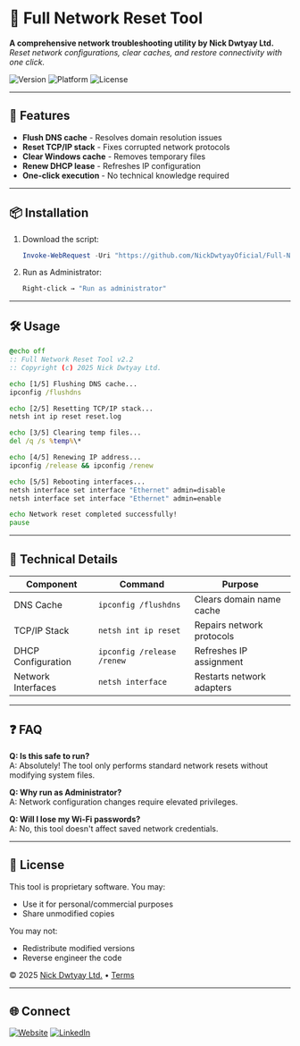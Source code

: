 
# 🔄 Full Network Reset Tool

**A comprehensive network troubleshooting utility by Nick Dwtyay Ltd.**  
*Reset network configurations, clear caches, and restore connectivity with one click.*

![Version](https://img.shields.io/badge/version-2.2-blue) 
![Platform](https://img.shields.io/badge/platform-Windows-lightgrey) 
![License](https://img.shields.io/badge/license-Proprietary-orange)

---

## 🚀 Features

- **Flush DNS cache** - Resolves domain resolution issues
- **Reset TCP/IP stack** - Fixes corrupted network protocols
- **Clear Windows cache** - Removes temporary files
- **Renew DHCP lease** - Refreshes IP configuration
- **One-click execution** - No technical knowledge required

---

## 📦 Installation

1. Download the script:
   ```powershell
   Invoke-WebRequest -Uri "https://github.com/NickDwtyayOficial/Full-Network-Reset-Tool/raw/main/Reset-Network.bat" -OutFile "Reset-Network.bat"
   ```
2. Run as Administrator:
   ```cmd
   Right-click → "Run as administrator"
   ```

---

## 🛠️ Usage

```bat
@echo off
:: Full Network Reset Tool v2.2
:: Copyright (c) 2025 Nick Dwtyay Ltd.

echo [1/5] Flushing DNS cache...
ipconfig /flushdns

echo [2/5] Resetting TCP/IP stack...
netsh int ip reset reset.log

echo [3/5] Clearing temp files...
del /q /s %temp%\*

echo [4/5] Renewing IP address...
ipconfig /release && ipconfig /renew

echo [5/5] Rebooting interfaces...
netsh interface set interface "Ethernet" admin=disable
netsh interface set interface "Ethernet" admin=enable

echo Network reset completed successfully!
pause
```

---

## 📝 Technical Details

| Component          | Command                          | Purpose                     |
|--------------------|----------------------------------|-----------------------------|
| DNS Cache          | `ipconfig /flushdns`            | Clears domain name cache    |
| TCP/IP Stack       | `netsh int ip reset`            | Repairs network protocols   |
| DHCP Configuration | `ipconfig /release /renew`      | Refreshes IP assignment     |
| Network Interfaces | `netsh interface`               | Restarts network adapters   |

---

## ❓ FAQ

**Q: Is this safe to run?**  
A: Absolutely! The tool only performs standard network resets without modifying system files.

**Q: Why run as Administrator?**  
A: Network configuration changes require elevated privileges.

**Q: Will I lose my Wi-Fi passwords?**  
A: No, this tool doesn't affect saved network credentials.

---

## 📜 License

This tool is proprietary software. You may:
- Use it for personal/commercial purposes
- Share unmodified copies

You may not:
- Redistribute modified versions
- Reverse engineer the code

© 2025 [Nick Dwtyay Ltd.](https://nickdwtyay.com.br) • [Terms](https://nickdwtyay.com.br/terms)

---

## 🌐 Connect

[![Website](https://img.shields.io/badge/Website-nickdwtyay.com.br-blue)](https://nickdwtyay.com.br)
[![LinkedIn](https://img.shields.io/badge/LinkedIn-Nicássio_Guimarães-blue)](https://il.linkedin.com/in/nic%C3%A1ssio-guimar%C3%A3es-b0660223b)
